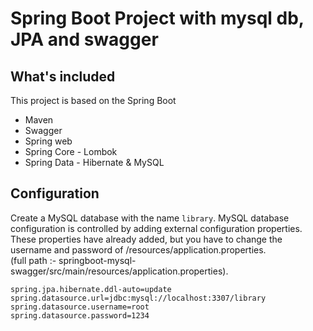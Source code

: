 # <b>Spring Boot Project with mysql db, JPA and swagger</b>

## What's included
This project is based on the Spring Boot

* Maven
* Swagger 
* Spring web
* Spring Core - Lombok
* Spring Data - Hibernate & MySQL

## Configuration 
Create a MySQL database with the name `library`. MySQL database configuration is controlled by adding external configuration properties. These properties have already added, but you have to change the username and password of /resources/application.properties.  
(full path :- springboot-mysql-swagger/src/main/resources/application.properties). 

`spring.jpa.hibernate.ddl-auto=update`  
`spring.datasource.url=jdbc:mysql://localhost:3307/library`  
`spring.datasource.username=root`  
`spring.datasource.password=1234`  
